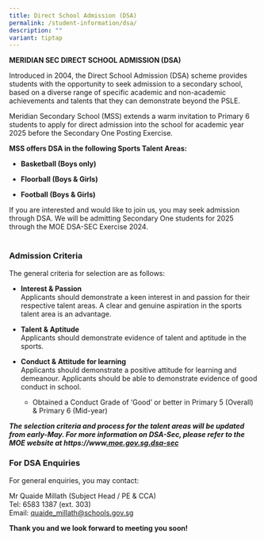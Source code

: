 ```yaml
---
title: Direct School Admission (DSA)
permalink: /student-information/dsa/
description: ""
variant: tiptap
---
```

<p><strong>MERIDIAN SEC DIRECT SCHOOL ADMISSION (DSA)</strong>
</p>
<p>Introduced in 2004, the Direct School Admission (DSA) scheme provides
students with the opportunity to seek admission to a secondary school,
based on a diverse range of specific academic and non-academic achievements
and talents that they can demonstrate beyond the PSLE.</p>
<p>Meridian Secondary School (MSS) extends a warm invitation to Primary 6
students to apply for direct admission into the school for academic year
2025 before the Secondary One Posting Exercise.</p>
<p></p>
<p><strong>MSS offers DSA in the following Sports Talent Areas:</strong>
</p>
<ul data-tight="true" class="tight">
<li>
<p><strong>Basketball (Boys only)</strong>
</p>
</li>
<li>
<p><strong>Floorball (Boys &amp; Girls)</strong>
</p>
</li>
<li>
<p><strong>Football (Boys &amp; Girls)</strong>
</p>
</li>
</ul>
<p>If you are interested and would like to join us, you may seek admission
through DSA. We will be admitting Secondary One students for 2025 through
the MOE DSA-SEC Exercise 2024.
<br>
<br>
</p>
<h3>Admission Criteria</h3>
<p>The general criteria for selection are as follows:</p>
<ul>
<li>
<p><strong>Interest &amp; Passion</strong> 
<br>Applicants should demonstrate a keen interest in and passion for their
respective talent areas. A clear and genuine aspiration in the sports talent
area is an advantage.</p>
</li>
<li>
<p><strong>Talent &amp; Aptitude</strong> 
<br>Applicants should demonstrate evidence of talent and aptitude in the sports.</p>
</li>
<li>
<p><strong>Conduct &amp; Attitude for learning</strong> 
<br>Applicants should demonstrate a positive attitude for learning and demeanour.
Applicants should be able to demonstrate evidence of good conduct in school.</p>
<ul data-tight="true" class="tight">
<li>
<p>Obtained a Conduct Grade of ‘Good’ or better in Primary 5 (Overall) &amp;
Primary 6 (Mid-year)</p>
</li>
</ul>
</li>
</ul>
<p><strong><em>The selection criteria and process for the talent areas will be updated from early-May. For more information on DSA-Sec, please refer to the MOE website at <a rel="noopener noreferrer nofollow" target="_blank">https://www<u>.moe.gov.sg.dsa-sec</u></a></em></strong>
</p>
<p></p>
<h3>For DSA Enquiries</h3>
<p>For general enquiries, you may contact:</p>
<p>Mr Quaide Millath (Subject Head / PE &amp; CCA)
<br>Tel: 6583 1387 (ext. 303)
<br>Email: <a href="mailto:quaide_millath@schools.gov.sg" rel="noopener noreferrer nofollow" target="_blank"><u>quaide_millath@schools.gov.sg</u></a>
</p>
<p></p>
<p><strong>Thank you and we look forward to meeting you soon!</strong>
</p>